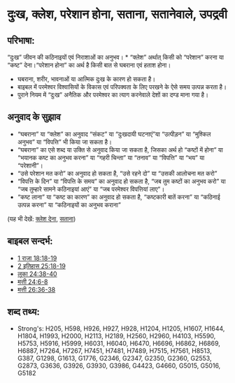 # दुःख, क्लेश, परेशान होना, सताना, सतानेवाले, उपद्रवी #

## परिभाषा: ##

“दुःख” जीवन की कठिनाइयों एवं निराशाओं का अनुभव। * “क्लेश” अर्थात् किसी को “परेशान” करना या “कष्ट” देना।“परेशान होना” का अर्थ है किसी बात से घबराना एवं हताश होना।

* घबराना, शरीर, भावनाओं या आत्मिक दुःख के कारण हो सकता है।
* बाइबल में परमेश्वर विश्वासियों के विकास एवं परिपक्वता के लिए परखने के ऐसे समय उत्पन्न करता है।
* पुराने नियम में “दुःख” अनैतिक और परमेश्वर का त्याग करनेवाले देशों का दण्ड माना गया है।


## अनुवाद के सुझाव ##

* “घबराना” या “क्लेश” का अनुवाद “संकट” या “दुःखदायी घटनाएं”या “उत्पीड़न” या “मुश्किल अनुभव” या “विपत्ति” भी किया जा सकता है।
* “घबराना” का एसे शब्द या उक्ति से अनुवाद किया जा सकता है, जिसका अर्थ हो “कष्टों में होना” या “भयानक कष्ट का अनुभव करना” या “गहरी चिन्ता” या “तनाव” या “विपत्ति” या “भय” या “परेशानी”।
* “उसे परेशान मत करो” का अनुवाद हो सकता है, “उसे रहने दो” या “उसकी आलोचना मत करो”
* “विपत्ति के दिन” या “विपत्ति के समय” का अनुवाद हो सकता है, “जब तुम कष्टों का अनुभव करो” या “जब तुम्हारे सामने कठिनाइयां आएं” या “जब परमेश्वर विपत्तियां लाए”।
* “कष्ट लाना” या “कष्ट का कारण” का अनुवाद हो सकता है, “कष्टकारी बातें करना” या “कठिनाई उत्पन्न करना” या “कठिनाइयों का अनुभव कराना”



(यह भी देखें: [क्लेश देना](../other/afflict.md), [सताना](../other/persecute.md))

## बाइबल सन्दर्भ: ##

* [1 राजा 18:18-19](rc://hi/tn/help/1ki/18/18)
* [2 इतिहास 25:18-19](rc://hi/tn/help/2ch/25/18)
* [लूका 24:38-40](rc://hi/tn/help/luk/24/38)
* [मत्ती 24:6-8](rc://hi/tn/help/mat/24/06)
* [मत्ती 26:36-38](rc://hi/tn/help/mat/26/36)

## शब्द तथ्य: ##

* Strong's: H205, H598, H926, H927, H928, H1204, H1205, H1607, H1644, H1804, H1993, H2000, H2113, H2189, H2560, H2960, H4103, H5590, H5753, H5916, H5999, H6031, H6040, H6470, H6696, H6862, H6869, H6887, H7264, H7267, H7451, H7481, H7489, H7515, H7561, H8513, G387, G1298, G1613, G1776, G2346, G2347, G2350, G2360, G2553, G2873, G3636, G3926, G3930, G3986, G4423, G4660, G5015, G5016, G5182
